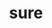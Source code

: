 ---
category: 4-letters
denotation: null
name: sure
reference_link: https://www.etymonline.com/word/sure
root_language: null
root_name: null
title: sure
type: free
word_sums:
- respelling: sure
  sum: 'Sure + '
---